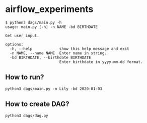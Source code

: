 # airflow_experiments

```
$ python3 dags/main.py -h
usage: main.py [-h] -n NAME -bd BIRTHDATE

Get user input.

options:
  -h, --help            show this help message and exit
  -n NAME, --name NAME  Enter name in string.
  -bd BIRTHDATE, --birthdate BIRTHDATE
                        Enter birthdate in yyyy-mm-dd format.
```

## How to run?

```
python3 dags/main.py -n Lily -bd 2020-01-03
```

## How to create DAG?
```
python3 dags/dag.py
```